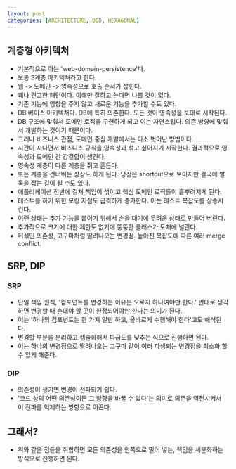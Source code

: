 ```yaml
---
layout: post
categories: [ARCHITECTURE, DDD, HEXAGONAL]
---
```


## 계층형 아키텍쳐
- 기본적으로 아는 'web-domain-persistence'다.
- 보통 3계층 아키텍쳐라고 한다.
- 웹 -> 도메인 -> 영속성으로 호출 순서가 잡힌다.
- 꽤나 견고한 패턴이다. 이해만 잘하고 쓴다면 나쁠 것이 없다.
- 기존 기능에 영향을 주지 않고 새로운 기능을 추가할 수도 있다.
- DB 베이스 아키텍쳐다. DB에 특히 의존한다. 모든 것이 영속성을 토대로 시작된다.
- DB 구조에 맞춰서 도메인 로직을 구현하게 되고 이는 자연스럽다. 의존 방향에 맞춰서 개발하는 것이기 때문이다.
- 그러나 비즈니스 관점, 도메인 중심 개발에서는 다소 벗어난 방법이다.
- 시간이 지나면서 비즈니스 규칙을 영속성과 섞고 싶어지기 시작한다. 결과적으로 영속성과 도메인 간 강결합이 생긴다.
- 영속성 계층이 다른 계층을 쥐고 흔든다.
- 또는 계층을 건너뛰는 상상도 하게 된다. 당장은 shortcut으로 보이지만 결국에 발목을 잡는 길이 될 수도 있다.
- 애플리케이션 전반에 걸쳐 책임이 섞이고 핵심 도메인 로직들이 흩뿌려지게 된다. 
- 테스트를 하기 위한 모킹 지점도 급격하게 증가한다. 이는 테스트 복잡도를 상승시킨다.
- 이런 상태는 추가 기능을 붙이기 위해서 손을 대기에 두려운 상태로 만들어 버린다.
- 추가적으로 크기에 대한 제한도 없기에 뚱뚱한 클래스가 도처에 널린다.
- 뒤섞인 의존성, 고구마처럼 딸려나오는 변경점. 높아진 복잡도에 따른 여러 merge conflict.

## SRP, DIP
### SRP
- 단일 책임 원칙, '컴포넌트를 변경하는 이유는 오로지 하나여야만 한다.' 반대로 생각하면 변경할 때 손대야 할 곳이 한정되어야만 한다는 의미가 된다.
- 이는 '하나의 컴포넌트는 한 가지 일만 하고, 올바르게 수행해야 한다'고도 해석된다.
- 변경할 부분을 분리하고 캡슐화해서 파급도를 낮추는 식으로 진행하면 된다.
- 이는 하나의 변경점으로 딸려나오는 고구마 같이 여러 파생되는 변경점을 최소화 할 수 있게 해준다.

### DIP
- 의존성이 생기면 변경이 전파되기 쉽다.
- '코드 상의 어떤 의존성이든 그 방향을 바꿀 수 있다'는 의미로 의존을 역전시켜서 이 전파를 억제하는 방향으로 이끈다.


## 그래서?
- 위와 같은 점들을 취합하면 모든 의존성을 안쪽으로 밀어 넣는, 책임을 세분화하는 방식으로 진행하면 된다.